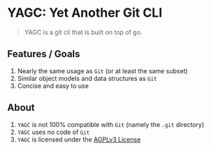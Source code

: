 # YAGC: Yet Another Git CLI

> YAGC is a git cli that is built on top of go.

## Features / Goals

1. Nearly the same usage as `Git` (or at least the same subset)
2. Similar object models and data structures as `Git`
3. Concise and easy to use

## About

1. `YAGC` is not 100% compatible with `Git` (namely the `.git` directory)
2. `YAGC` uses no code of `Git`
3. `YAGC` is licensed under the [AGPLv3 License](LICENSE)

